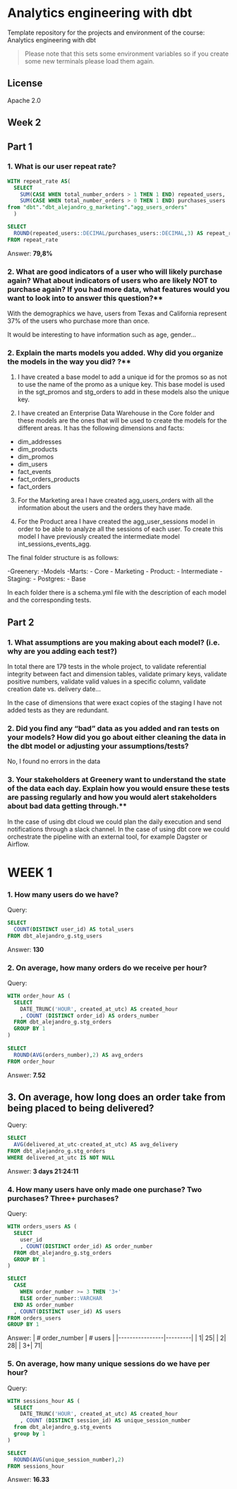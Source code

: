 # Analytics engineering with dbt

Template repository for the projects and environment of the course: Analytics engineering with dbt

> Please note that this sets some environment variables so if you create some new terminals please load them again.

## License

Apache 2.0

## Week 2  

## Part 1

### 1. What is our user repeat rate?

``` sql
WITH repeat_rate AS(
  SELECT
    SUM(CASE WHEN total_number_orders > 1 THEN 1 END) repeated_users,
    SUM(CASE WHEN total_number_orders > 0 THEN 1 END) purchases_users
from "dbt"."dbt_alejandro_g_marketing"."agg_users_orders"
  )

SELECT 
  ROUND(repeated_users::DECIMAL/purchases_users::DECIMAL,3) AS repeat_rate
FROM repeat_rate
```

Answer: **79,8%**

### 2. What are good indicators of a user who will likely purchase again? What about indicators of users who are likely NOT to purchase again? If you had more data, what features would you want to look into to answer this question?**

With the demographics we have, users from Texas and California represent 37% of the users who purchase more than once.

It would be interesting to have information such as age, gender...

### 2. Explain the marts models you added. Why did you organize the models in the way you did? ?**

1. I have created a base model to add a unique id for the promos so as not to use the name of the promo as a unique key.  This base model is used in the sgt_promos and stg_orders to add in these models also the unique key.

2. I have created an Enterprise Data Warehouse in the Core folder and these models are the ones that will be used to create the models for the different areas. It has the following dimensions and facts:

  - dim_addresses
  - dim_products
  - dim_promos
  - dim_users
  - fact_events
  - fact_orders_products
  - fact_orders

3. For the Marketing area I have created agg_users_orders with all the information about the users and the orders they have made.

4. For the Product area I have created the agg_user_sessions model in order to be able to analyze all the sessions of each user. To create this model I have previously created the intermediate model int_sessions_events_agg.

The final folder structure is as follows:

-Greenery:
  -Models
    -Marts:
      - Core
      - Marketing
      - Product:
          - Intermediate
    - Staging:
      - Postgres:
        - Base

In each folder there is a schema.yml file with the description of each model and the corresponding tests.


## Part 2  

### 1. What assumptions are you making about each model? (i.e. why are you adding each test?)

In total there are 179 tests in the whole project, to validate referential integrity between fact and dimension tables, validate primary keys, validate positive numbers, validate valid values in a specific column, validate creation date vs. delivery date...

In the case of dimensions that were exact copies of the staging I have not added tests as they are redundant.

### 2. Did you find any “bad” data as you added and ran tests on your models? How did you go about either cleaning the data in the dbt model or adjusting your assumptions/tests?

No, I found no errors in the data

### 3. Your stakeholders at Greenery want to understand the state of the data each day. Explain how you would ensure these tests are passing regularly and how you would alert stakeholders about bad data getting through.**

In the case of using dbt cloud we could plan the daily execution and send notifications through a slack channel. In the case of using dbt core we could orchestrate the pipeline with an external tool, for example Dagster or Airflow.


# WEEK 1

### 1. How many users do we have?

Query:
``` sql
SELECT 
  COUNT(DISTINCT user_id) AS total_users
FROM dbt_alejandro_g.stg_users
```

Answer: **130**

### 2. On average, how many orders do we receive per hour?

Query:
``` sql
WITH order_hour AS (
  SELECT
    DATE_TRUNC('HOUR', created_at_utc) AS created_hour
    , COUNT (DISTINCT order_id) AS orders_number
  FROM dbt_alejandro_g.stg_orders
  GROUP BY 1
)
  
SELECT
  ROUND(AVG(orders_number),2) AS avg_orders
FROM order_hour
```

Answer: **7.52**

## 3. On average, how long does an order take from being placed to being delivered?

Query:
``` sql
SELECT
  AVG(delivered_at_utc-created_at_utc) AS avg_delivery 
FROM dbt_alejandro_g.stg_orders 
WHERE delivered_at_utc IS NOT NULL
```

Answer: **3 days 21:24:11**

### 4. How many users have only made one purchase? Two purchases? Three+ purchases?

Query:
``` sql
WITH orders_users AS (
  SELECT
    user_id
    , COUNT(DISTINCT order_id) AS order_number
  FROM dbt_alejandro_g.stg_orders
  GROUP BY 1
)

SELECT
  CASE 
    WHEN order_number >= 3 THEN '3+'
    ELSE order_number::VARCHAR
  END AS order_number
  , COUNT(DISTINCT user_id) AS users
FROM orders_users
GROUP BY 1
```

Answer:
| # order_number | # users |
|----------------|---------|
|               1|       25|
|               2|       28|
|              3+|       71|

### 5. On average, how many unique sessions do we have per hour?

Query:
``` sql
WITH sessions_hour AS (
  SELECT
    DATE_TRUNC('HOUR', created_at_utc) AS created_hour
    , COUNT (DISTINCT session_id) AS unique_session_number
  from dbt_alejandro_g.stg_events
  group by 1
)

SELECT
  ROUND(AVG(unique_session_number),2)
FROM sessions_hour
```

Answer: **16.33**

